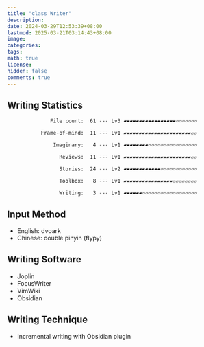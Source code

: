 ```yaml
---
title: "class Writer"
description: 
date: 2024-03-29T12:53:39+08:00
lastmod: 2025-03-21T03:14:43+08:00
image: 
categories: 
tags: 
math: true
license: 
hidden: false
comments: true
---
```

## Writing Statistics

                  File count:  61 --- Lv3 ▰▰▰▰▰▰▰▰▰▰▰▰▰▰▰▰▰▱▱▱▱▱▱▱

               Frame-of-mind:  11 --- Lv1 ▰▰▰▰▰▰▰▰▰▰▰▰▰▰▰▰▰▰▰▰▰▰▱▱

                   Imaginary:   4 --- Lv1 ▰▰▰▰▰▰▰▰▱▱▱▱▱▱▱▱▱▱▱▱▱▱▱▱

                     Reviews:  11 --- Lv1 ▰▰▰▰▰▰▰▰▰▰▰▰▰▰▰▰▰▰▰▰▰▰▱▱

                     Stories:  24 --- Lv2 ▰▰▰▰▰▰▰▰▰▰▰▰▱▱▱▱▱▱▱▱▱▱▱▱

                     Toolbox:   8 --- Lv1 ▰▰▰▰▰▰▰▰▰▰▰▰▰▰▰▰▱▱▱▱▱▱▱▱

                     Writing:   3 --- Lv1 ▰▰▰▰▰▰▱▱▱▱▱▱▱▱▱▱▱▱▱▱▱▱▱▱

## Input Method
- English: dvoark
- Chinese: double pinyin (flypy)

## Writing Software
- Joplin
- FocusWriter
- VimWiki
- Obsidian

## Writing Technique
- Incremental writing with Obsidian plugin

